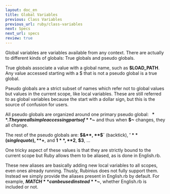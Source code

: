 ```yaml
---
layout: doc_en
title: Global Variables
previous: Class Variables
previous_url: ruby/class-variables
next: Specs
next_url: specs
review: true
---
```


Global variables are variables available from any context. There are actually
to different kinds of globals: True globals and pseudo globals.

True globals associate a value with a global name, such as **$LOAD\_PATH**. Any
value accessed starting with a $ that is not a pseudo global is a true global.

Pseudo globals are a strict subset of names which refer not to global
values but values in the current scope, like local variables. These are
still referred to as global variables because the start with a dollar sign,
but this is the source of confusion for users.

All pseudo globals are organized around one primary pseudo global: **$~**.
They are all simple accessing parts of **$~** and thus when **$~** changes,
they all change.

The rest of the pseudo globals are: **$&**, **$\`** (backtick),
**$'** (single quote), **$+**, and **$1**, **$2**, **$3**, ...

One tricky aspect of these values is that they are strictly bound to the
current scope but Ruby allows them to be aliased, as is done in English.rb.

These new aliases are basically adding new local variables to all scopes, even
ones already running. Thusly, Rubinius does not fully support them. Instead
we simply provide the aliases present in English.rb by default. For example,
**$MATCH** can be used instead **$~**, whether English.rb is included or not.
